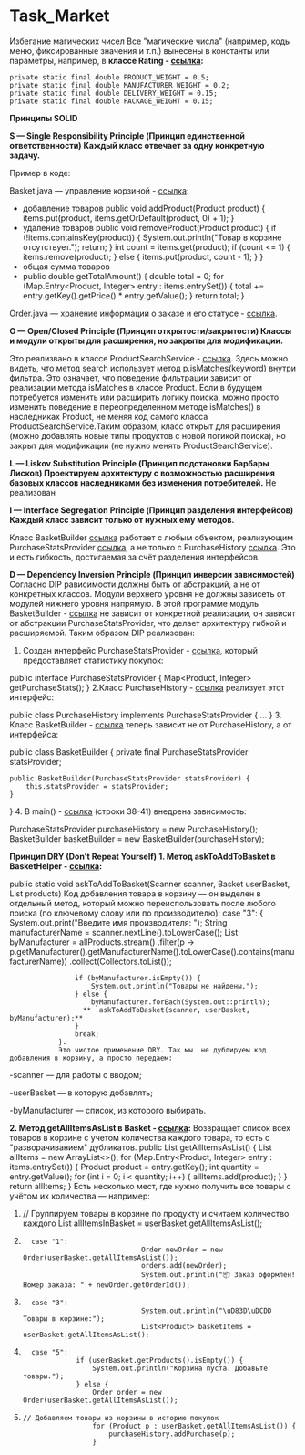 # Task_Market

Избегание магических чисел
Все "магические числа" (например, коды меню, фиксированные значения и т.п.) вынесены в константы или параметры, например, в **классе Rating -  [ссылка](https://github.com/leyla1977/Task_Market/blob/main/src/main/java/ru/netology/Rating.java):**


    private static final double PRODUCT_WEIGHT = 0.5;
    private static final double MANUFACTURER_WEIGHT = 0.2;
    private static final double DELIVERY_WEIGHT = 0.15;
    private static final double PACKAGE_WEIGHT = 0.15;
    


**Принципы SOLID**

**S — Single Responsibility Principle (Принцип единственной ответственности)
Каждый класс отвечает за одну конкретную задачу.**

Пример в коде:

Basket.java — управление корзиной -  [ссылка](https://github.com/leyla1977/Task_Market/blob/main/src/main/java/ru/netology/Basket.java):
- добавление товаров
     public void addProduct(Product product) {
        items.put(product, items.getOrDefault(product, 0) + 1);
    }
- удаление товаров
     public void removeProduct(Product product) {
        if (!items.containsKey(product)) {
            System.out.println("Товар в корзине отсутствует.");
            return;
        }
        int count = items.get(product);
        if (count <= 1) {
            items.remove(product);
        } else {
            items.put(product, count - 1);
        }
    }
- общая сумма товаров
-    public double getTotalAmount() {
        double total = 0;
        for (Map.Entry<Product, Integer> entry : items.entrySet()) {
            total += entry.getKey().getPrice() * entry.getValue();
        }
        return total;
    }

Order.java — хранение информации о заказе и его статусе - [ссылка](https://github.com/leyla1977/Task_Market/blob/main/src/main/java/ru/netology/Order.java).


**O — Open/Closed Principle (Принцип открытости/закрытости)
Классы и модули открыты для расширения, но закрыты для модификации.**

Это реализвано в классе ProductSearchService  -  [ссылка](https://github.com/leyla1977/Task_Market/blob/main/src/main/java/ru/netology/ProductSearchService.java). Здесь можно видеть, что метод search использует метод p.isMatches(keyword) внутри фильтра. Это означает, что поведение фильтрации зависит от реализации метода isMatches в классе Product.
Если в будущем потребуется изменить или расширить логику поиска, можно просто изменить поведение в переопределенном методе isMatches() в наследниках Product, не меняя код самого класса ProductSearchService.Таким образом, класс открыт для расширения (можно добавлять новые типы продуктов с новой логикой поиска), но закрыт для модификации (не нужно менять ProductSearchService).



**L — Liskov Substitution Principle (Принцип подстановки Барбары Лисков)
Проектируем архитектуру с возможностью расширения базовых классов наследниками без изменения потребителей.**
Не реализован

**I — Interface Segregation Principle (Принцип разделения интерфейсов)
Каждый класс зависит только от нужных ему методов.**

Класс BasketBuilder [ссылка](https://github.com/leyla1977/Task_Market/blob/main/src/main/java/ru/netology/BasketBuilder.java)  работает с любым объектом, реализующим PurchaseStatsProvider [ссылка](https://github.com/leyla1977/Task_Market/blob/main/src/main/java/ru/netology/PurchaseStatsProvider.java), а не только с PurchaseHistory [ссылка](https://github.com/leyla1977/Task_Market/blob/main/src/main/java/ru/netology/PurchaseHistory.java). Это и есть гибкость, достигаемая за счёт разделения интерфейсов.

**D — Dependency Inversion Principle (Принцип инверсии зависимостей)**
Согласно DIP pависимости должны быть от абстракций, а не от конкретных классов.
Модули верхнего уровня не должны зависеть от модулей нижнего уровня напрямую.
В этой программе модуль BasketBuilder  -  [ссылка](https://github.com/leyla1977/Task_Market/blob/main/src/main/java/ru/netology/BasketBuilder.java)  не зависит от конкретной реализации, он зависит от абстракции PurchaseStatsProvider, что делает архитектуру гибкой и расширяемой. Таким образом DIP реализован:
1. Создан интерфейс PurchaseStatsProvider - [ссылка](https://github.com/leyla1977/Task_Market/blob/main/src/main/java/ru/netology/PurchaseStatsProvider.java), который предоставляет статистику покупок:


public interface PurchaseStatsProvider {
    Map<Product, Integer> getPurchaseStats();
}
2.Класс PurchaseHistory - [ссылка](https://github.com/leyla1977/Task_Market/blob/main/src/main/java/ru/netology/PurchaseHistory.java) реализует этот интерфейс:

public class PurchaseHistory implements PurchaseStatsProvider {
    ...
}
3. Класс BasketBuilder - [ссылка](https://github.com/leyla1977/Task_Market/blob/main/src/main/java/ru/netology/BasketBuilder.java)  теперь зависит не от PurchaseHistory, а от интерфейса:

public class BasketBuilder {
    private final PurchaseStatsProvider statsProvider;

    public BasketBuilder(PurchaseStatsProvider statsProvider) {
        this.statsProvider = statsProvider;
    }
}
4. В main() - [ссылка](https://github.com/leyla1977/Task_Market/blob/main/src/main/java/ru/netology/Main.java) (строки 38-41) внедрена  зависимость:

PurchaseStatsProvider purchaseHistory = new PurchaseHistory();
BasketBuilder basketBuilder = new BasketBuilder(purchaseHistory);

**Принцип DRY (Don't Repeat Yourself)**
**1. Метод askToAddToBasket в BasketHelper -  [ссылка](https://github.com/leyla1977/Task_Market/blob/main/src/main/java/ru/netology/BasketHelper.java):**

public static void askToAddToBasket(Scanner scanner, Basket userBasket, List<Product> products)
Код добавления товара в корзину  — он выделен в отдельный метод, который можно переиспользовать после любого поиска (по ключевому слову или по производителю):
     case "3": {
                    System.out.print("Введите имя производителя: ");
                    String manufacturerName = scanner.nextLine().toLowerCase();
                    List<Product> byManufacturer = allProducts.stream()
                            .filter(p -> p.getManufacturer().getManufacturerName().toLowerCase().contains(manufacturerName))
                            .collect(Collectors.toList());

                    if (byManufacturer.isEmpty()) {
                        System.out.println("Товары не найдены.");
                    } else {
                        byManufacturer.forEach(System.out::println);
                      **  askToAddToBasket(scanner, userBasket, byManufacturer);**
                    }
                    break;
                }. 
                Это чистое применение DRY. Так мы  не дублируем код добавления в корзину, а просто передаем:

-scanner — для работы с вводом;

-userBasket — в которую добавлять;

-byManufacturer — список, из которого выбирать.


**2. Метод getAllItemsAsList в Basket -  [ссылка](https://github.com/leyla1977/Task_Market/blob/main/src/main/java/ru/netology/Basket.java):**
Возвращает список всех товаров в корзине с учетом количества каждого товара, то есть с "разворачиванием" дубликатов.
    public List<Product> getAllItemsAsList() {
        List<Product> allItems = new ArrayList<>();
        for (Map.Entry<Product, Integer> entry : items.entrySet()) {
            Product product = entry.getKey();
            int quantity = entry.getValue();
            for (int i = 0; i < quantity; i++) {
                allItems.add(product);
            }
        }
        return allItems;
    }
Есть несколько мест, где нужно получить все товары с учётом их количества — например:

1. // Группируем товары в корзине по продукту и считаем количество каждого
                        List<Product> allItemsInBasket = userBasket.getAllItemsAsList();
    
2.       case "1":
                                    Order newOrder = new Order(userBasket.getAllItemsAsList());
                                    orders.add(newOrder);
                                    System.out.println("📦 Заказ оформлен! Номер заказа: " + newOrder.getOrderId());
3.       case "3":
                                    System.out.println("\uD83D\uDCDD Товары в корзине:");
                                    List<Product> basketItems = userBasket.getAllItemsAsList();
4.       case "5":
                    if (userBasket.getProducts().isEmpty()) {
                        System.out.println("Корзина пуста. Добавьте товары.");
                    } else {
                        Order order = new Order(userBasket.getAllItemsAsList());
5.     // Добавляем товары из корзины в историю покупок
                        for (Product p : userBasket.getAllItemsAsList()) {
                            purchaseHistory.addPurchase(p);
                        }


